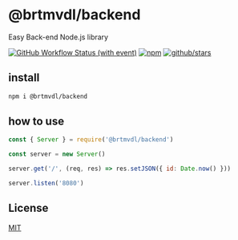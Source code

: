 # @brtmvdl/backend

Easy Back-end Node.js library

[![GitHub Workflow Status (with event)](https://img.shields.io/github/actions/workflow/status/brtmvdl/backend/npm-publish.yml?label=GitHub%20Actions&link=https%3A%2F%2Fgithub.com%2Fbrtmvdl%2Fbackend%2Factions%2Fworkflows%2Fnpm-publish.yml)](https://github.com/brtmvdl/backend/actions/workflows/npm-publish.yml) [![npm](https://img.shields.io/npm/dw/%40brtmvdl/backend?label=NPM%20Weekly%20Downloads)](https://www.npmjs.com/package/@brtmvdl/backend) [![github/stars](https://img.shields.io/github/stars/brtmvdl/backend?style=social)](https://img.shields.io/github/stars/brtmvdl/backend?style=social) 


## install

```bash
npm i @brtmvdl/backend
```

## how to use

```js
const { Server } = require('@brtmvdl/backend')

const server = new Server()

server.get('/', (req, res) => res.setJSON({ id: Date.now() }))

server.listen('8080')
```

## License

[MIT](./LICENSE)
